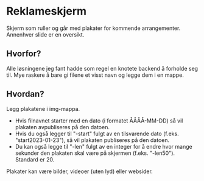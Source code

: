 # Reklameskjerm

Skjerm som ruller og går med plakater for kommende arrangementer. Annenhver slide er en oversikt.

## Hvorfor?

Alle løsningene jeg fant hadde som regel en knotete backend å forholde seg til. Mye raskere å bare gi filene et visst navn og legge dem i en mappe.

## Hvordan?

Legg plakatene i img-mappa.

* Hvis filnavnet starter med en dato (i formatet ÅÅÅÅ-MM-DD) så vil plakaten avpubliseres på den datoen.
* Hvis du også legger til "-start" fulgt av en tilsvarende dato (f.eks. "start2023-01-23"), så vil plakaten publiseres på den datoen.
* Du kan også legge til "-len" fulgt av en integer for å endre hvor mange sekunder den plakaten skal være på skjermen (f.eks. "-len50"). Standard er 20.

Plakater kan være bilder, videoer (uten lyd) eller websider.